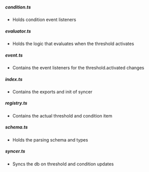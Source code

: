##### condition.ts
 - Holds condition event listeners

##### evaluator.ts
 - Holds the logic that evaluates when the threshold activates

##### event.ts
 - Contains the event listeners for the threshold.activated changes

##### index.ts
 - Contains the exports and init of syncer

##### registry.ts
 - Contains the actual threshold and condition item

##### schema.ts
 - Holds the parsing schema and types

##### syncer.ts
 - Syncs the db on threshold and condition updates